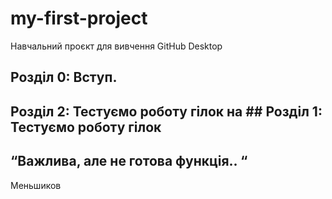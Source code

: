 # my-first-project
Навчальний проєкт для вивчення GitHub Desktop


## Розділ 0: Вступ.

## Розділ 2: Тестуємо роботу гілок на ## Розділ 1: Тестуємо роботу гілок

## “Важлива, але не готова функція.. “

Меньшиков

